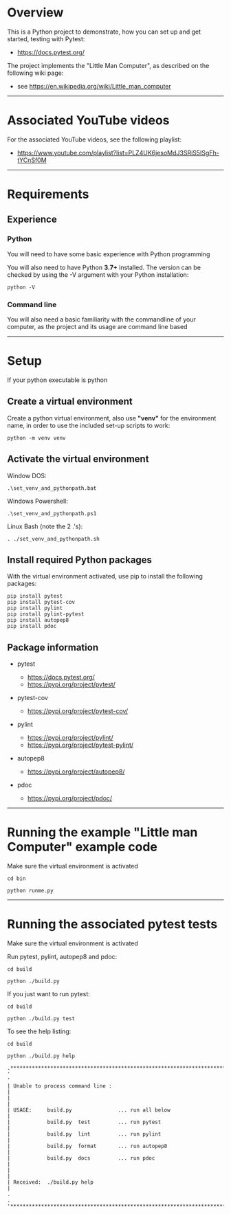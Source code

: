 # Overview

This is a Python project to demonstrate, how you can set up and get started, testing 
with Pytest:
- https://docs.pytest.org/

The project implements the "Little Man Computer", as described on the following
wiki page:
- see https://en.wikipedia.org/wiki/Little_man_computer

---

# Associated YouTube videos

For the associated YouTube videos, see the following playlist:
- https://www.youtube.com/playlist?list=PLZ4UK6jesoMdJ3SRiS5ISgFh-tYCnSf0M

---

# Requirements

## Experience

### Python
You will need to have some basic experience with Python programming

You will also need to have Python **3.7+** installed. The version can be checked
by using the -V argument with your Python installation:

```commandline
python -V
```

### Command line

You will also need a basic familiarity with the commandline of your computer, as the 
project and its usage are command line based

---

# Setup 

If your python executable is python

## Create a virtual environment

Create a python virtual environment, also use **"venv"** for the environment name, 
in order to use the included set-up scripts to work:

```commandline
python -m venv venv
```

## Activate the virtual environment

Window DOS:
```
.\set_venv_and_pythonpath.bat
```

Windows Powershell:
```
.\set_venv_and_pythonpath.ps1
```

Linux Bash (note the 2 .'s):
```
. ./set_venv_and_pythonpath.sh
```


##  Install required Python packages

With the virtual environment activated, use pip to install the following packages:

```commandline
pip install pytest
pip install pytest-cov
pip install pylint
pip install pylint-pytest
pip install autopep8
pip install pdoc
```


## Package information

- pytest  
  - https://docs.pytest.org/  
  - https://pypi.org/project/pytest/

- pytest-cov  
  - https://pypi.org/project/pytest-cov/  

- pylint  
  - https://pypi.org/project/pylint/  
  - https://pypi.org/project/pytest-pylint/  

- autopep8  
  - https://pypi.org/project/autopep8/  

- pdoc  
  - https://pypi.org/project/pdoc/  


---

# Running the example "Little man Computer" example code

Make sure the virtual environment is activated

```commandline
cd bin

python runme.py
```

---

# Running the associated pytest tests

Make sure the virtual environment is activated

Run pytest, pylint, autopep8 and pdoc:

```commandline
cd build

python ./build.py
```

If you just want to run pytest:

```commandline
cd build

python ./build.py test
```

To see the help listing:

```commandline
cd build

python ./build.py help

.****************************************************************************************************************.
'                                                                                                                 '
| Unable to process command line :                                                                                |
|                                                                                                                 |
| USAGE:     build.py               ... run all below                                                             |
|            build.py  test         ... run pytest                                                                |
|            build.py  lint         ... run pylint                                                                |
|            build.py  format       ... run autopep8                                                              |
|            build.py  docs         ... run pdoc                                                                  |
|                                                                                                                 |
| Received:  ./build.py help                                                                                      |
.                                                                                                                 .
'****************************************************************************************************************'

```